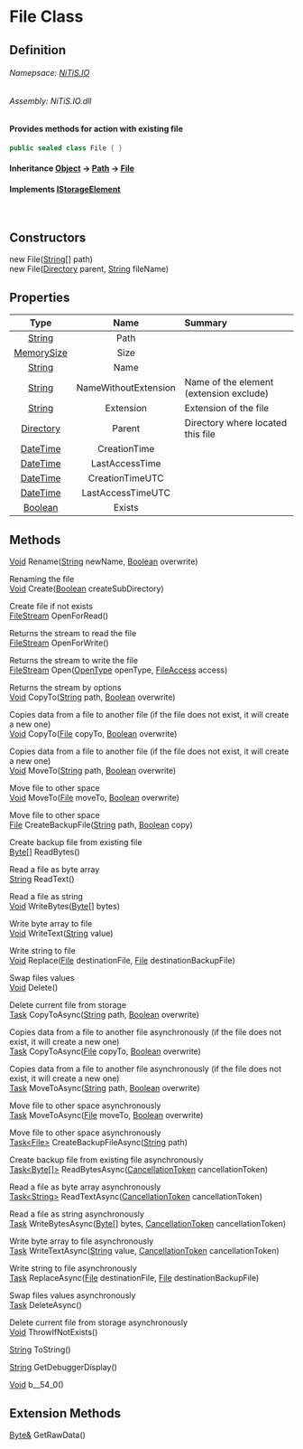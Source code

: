 # File Class
## Definition

###### Namepsace: [NiTiS.IO](https://nitis-dev.github.io/NiTiSLibsWiki/Namespaces/NiTiS.IO)
###### Assembly: NiTiS.IO.dll

#### Provides methods for action with existing file
```c#
public sealed class File { }
```
#### Inheritance [Object](https://docs.microsoft.com/dotnet/api/system.object) &#8594; [Path](https://nitis-dev.github.io/NiTiSLibsWiki/NiTiS/IO/Path) &#8594; [File](https://nitis-dev.github.io/NiTiSLibsWiki/NiTiS/IO/File)  
#### Implements [IStorageElement](https://nitis-dev.github.io/NiTiSLibsWiki/NiTiS/IO/IStorageElement)

<br>

## Constructors
new File([String](https://docs.microsoft.com/dotnet/api/system.string)[] path)  
new File([Directory](https://nitis-dev.github.io/NiTiSLibsWiki/NiTiS/IO/Directory) parent, [String](https://docs.microsoft.com/dotnet/api/system.string) fileName)  
  
## Properties
|Type|Name|Summary|
|:-:|:--:|:-|
|[String](https://docs.microsoft.com/dotnet/api/system.string)|Path||
|[MemorySize](https://nitis-dev.github.io/NiTiSLibsWiki/NiTiS/IO/MemorySize)|Size||
|[String](https://docs.microsoft.com/dotnet/api/system.string)|Name||
|[String](https://docs.microsoft.com/dotnet/api/system.string)|NameWithoutExtension|Name of the element (extension exclude)|
|[String](https://docs.microsoft.com/dotnet/api/system.string)|Extension|Extension of the file|
|[Directory](https://nitis-dev.github.io/NiTiSLibsWiki/NiTiS/IO/Directory)|Parent|Directory where located this file|
|[DateTime](https://docs.microsoft.com/dotnet/api/system.datetime)|CreationTime||
|[DateTime](https://docs.microsoft.com/dotnet/api/system.datetime)|LastAccessTime||
|[DateTime](https://docs.microsoft.com/dotnet/api/system.datetime)|CreationTimeUTC||
|[DateTime](https://docs.microsoft.com/dotnet/api/system.datetime)|LastAccessTimeUTC||
|[Boolean](https://docs.microsoft.com/dotnet/api/system.boolean)|Exists||
  
  
## Methods
[Void](https://docs.microsoft.com/dotnet/api/system.void) Rename([String](https://docs.microsoft.com/dotnet/api/system.string) newName, [Boolean](https://docs.microsoft.com/dotnet/api/system.boolean) overwrite)
    
Renaming the file  
[Void](https://docs.microsoft.com/dotnet/api/system.void) Create([Boolean](https://docs.microsoft.com/dotnet/api/system.boolean) createSubDirectory)
    
Create file if not exists  
[FileStream](https://docs.microsoft.com/dotnet/api/system.io.filestream) OpenForRead()
    
Returns the stream to read the file  
[FileStream](https://docs.microsoft.com/dotnet/api/system.io.filestream) OpenForWrite()
    
Returns the stream to write the file  
[FileStream](https://docs.microsoft.com/dotnet/api/system.io.filestream) Open([OpenType](https://nitis-dev.github.io/NiTiSLibsWiki/NiTiS/IO/OpenType) openType, [FileAccess](https://nitis-dev.github.io/NiTiSLibsWiki/NiTiS/IO/FileAccess) access)
    
Returns the stream by options  
[Void](https://docs.microsoft.com/dotnet/api/system.void) CopyTo([String](https://docs.microsoft.com/dotnet/api/system.string) path, [Boolean](https://docs.microsoft.com/dotnet/api/system.boolean) overwrite)
    
Copies data from a file to another file
(if the file does not exist, it will create a new one)  
[Void](https://docs.microsoft.com/dotnet/api/system.void) CopyTo([File](https://nitis-dev.github.io/NiTiSLibsWiki/NiTiS/IO/File) copyTo, [Boolean](https://docs.microsoft.com/dotnet/api/system.boolean) overwrite)
    
Copies data from a file to another file
(if the file does not exist, it will create a new one)  
[Void](https://docs.microsoft.com/dotnet/api/system.void) MoveTo([String](https://docs.microsoft.com/dotnet/api/system.string) path, [Boolean](https://docs.microsoft.com/dotnet/api/system.boolean) overwrite)
    
Move file to other space  
[Void](https://docs.microsoft.com/dotnet/api/system.void) MoveTo([File](https://nitis-dev.github.io/NiTiSLibsWiki/NiTiS/IO/File) moveTo, [Boolean](https://docs.microsoft.com/dotnet/api/system.boolean) overwrite)
    
Move file to other space  
[File](https://nitis-dev.github.io/NiTiSLibsWiki/NiTiS/IO/File) CreateBackupFile([String](https://docs.microsoft.com/dotnet/api/system.string) path, [Boolean](https://docs.microsoft.com/dotnet/api/system.boolean) copy)
    
Create backup file from existing file  
[Byte](https://docs.microsoft.com/dotnet/api/system.byte)[] ReadBytes()
    
Read a file as byte array  
[String](https://docs.microsoft.com/dotnet/api/system.string) ReadText()
    
Read a file as string  
[Void](https://docs.microsoft.com/dotnet/api/system.void) WriteBytes([Byte](https://docs.microsoft.com/dotnet/api/system.byte)[] bytes)
    
Write byte array to file  
[Void](https://docs.microsoft.com/dotnet/api/system.void) WriteText([String](https://docs.microsoft.com/dotnet/api/system.string) value)
    
Write string to file  
[Void](https://docs.microsoft.com/dotnet/api/system.void) Replace([File](https://nitis-dev.github.io/NiTiSLibsWiki/NiTiS/IO/File) destinationFile, [File](https://nitis-dev.github.io/NiTiSLibsWiki/NiTiS/IO/File) destinationBackupFile)
    
Swap files values  
[Void](https://docs.microsoft.com/dotnet/api/system.void) Delete()
    
Delete current file from storage  
[Task](https://docs.microsoft.com/dotnet/api/system.threading.tasks.task) CopyToAsync([String](https://docs.microsoft.com/dotnet/api/system.string) path, [Boolean](https://docs.microsoft.com/dotnet/api/system.boolean) overwrite)
    
Copies data from a file to another file asynchronously
(if the file does not exist, it will create a new one)  
[Task](https://docs.microsoft.com/dotnet/api/system.threading.tasks.task) CopyToAsync([File](https://nitis-dev.github.io/NiTiSLibsWiki/NiTiS/IO/File) copyTo, [Boolean](https://docs.microsoft.com/dotnet/api/system.boolean) overwrite)
    
Copies data from a file to another file asynchronously
(if the file does not exist, it will create a new one)  
[Task](https://docs.microsoft.com/dotnet/api/system.threading.tasks.task) MoveToAsync([String](https://docs.microsoft.com/dotnet/api/system.string) path, [Boolean](https://docs.microsoft.com/dotnet/api/system.boolean) overwrite)
    
Move file to other space asynchronously  
[Task](https://docs.microsoft.com/dotnet/api/system.threading.tasks.task) MoveToAsync([File](https://nitis-dev.github.io/NiTiSLibsWiki/NiTiS/IO/File) moveTo, [Boolean](https://docs.microsoft.com/dotnet/api/system.boolean) overwrite)
    
Move file to other space asynchronously  
[Task&#60;File&#62;](https://docs.microsoft.com/dotnet/api/system.threading.tasks.task-1) CreateBackupFileAsync([String](https://docs.microsoft.com/dotnet/api/system.string) path)
    
Create backup file from existing file asynchronously  
[Task&#60;Byte[]&#62;](https://docs.microsoft.com/dotnet/api/system.threading.tasks.task-1) ReadBytesAsync([CancellationToken](https://docs.microsoft.com/dotnet/api/system.threading.cancellationtoken) cancellationToken)
    
Read a file as byte array asynchronously  
[Task&#60;String&#62;](https://docs.microsoft.com/dotnet/api/system.threading.tasks.task-1) ReadTextAsync([CancellationToken](https://docs.microsoft.com/dotnet/api/system.threading.cancellationtoken) cancellationToken)
    
Read a file as string asynchronously  
[Task](https://docs.microsoft.com/dotnet/api/system.threading.tasks.task) WriteBytesAsync([Byte](https://docs.microsoft.com/dotnet/api/system.byte)[] bytes, [CancellationToken](https://docs.microsoft.com/dotnet/api/system.threading.cancellationtoken) cancellationToken)
    
Write byte array to file asynchronously  
[Task](https://docs.microsoft.com/dotnet/api/system.threading.tasks.task) WriteTextAsync([String](https://docs.microsoft.com/dotnet/api/system.string) value, [CancellationToken](https://docs.microsoft.com/dotnet/api/system.threading.cancellationtoken) cancellationToken)
    
Write string to file asynchronously  
[Task](https://docs.microsoft.com/dotnet/api/system.threading.tasks.task) ReplaceAsync([File](https://nitis-dev.github.io/NiTiSLibsWiki/NiTiS/IO/File) destinationFile, [File](https://nitis-dev.github.io/NiTiSLibsWiki/NiTiS/IO/File) destinationBackupFile)
    
Swap files values asynchronously  
[Task](https://docs.microsoft.com/dotnet/api/system.threading.tasks.task) DeleteAsync()
    
Delete current file from storage asynchronously  
[Void](https://docs.microsoft.com/dotnet/api/system.void) ThrowIfNotExists()
    
  
[String](https://docs.microsoft.com/dotnet/api/system.string) ToString()
    
  
[String](https://docs.microsoft.com/dotnet/api/system.string) GetDebuggerDisplay()
    
  
[Void](https://docs.microsoft.com/dotnet/api/system.void) <DeleteAsync>b__54_0()
    
  
  
## Extension Methods
[Byte&](https://docs.microsoft.com/dotnet/api/system.byte&) GetRawData()  

  
